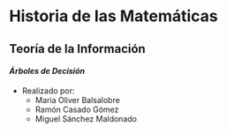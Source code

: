 # Historia de las Matemáticas

## Teoría de la Información
#### *Árboles de Decisión*

- Realizado por:
  + Maria Oliver Balsalobre
  + Ramón Casado Gómez
  + Miguel Sánchez Maldonado
